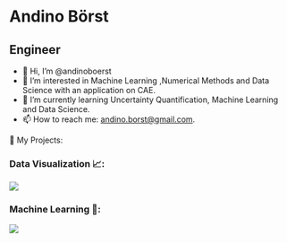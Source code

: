 # Andino Börst
## Engineer

- 👋 Hi, I’m @andinoboerst
- 👀 I’m interested in Machine Learning ,Numerical Methods and Data Science with an application on CAE.
- 🌱 I’m currently learning Uncertainty Quantification, Machine Learning and Data Science.
- 📫 How to reach me: andino.borst@gmail.com.

:rocket: My Projects:

### Data Visualization 📈:

[![](https://img.shields.io/badge/-%20Covid%20vs%20Temperature-000)](https://github.com/andinoboerst/Covid-19-vs.-Temperature)

### Machine Learning 🗿:

[![](https://img.shields.io/badge/-%20Blight%20Tickets%20Classification-000)](https://github.com/andinoboerst/Blight-Tickets-Detroit)
